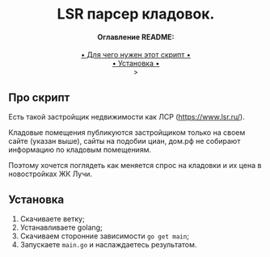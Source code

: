 <h1 align="center">
  LSR парсер кладовок.
</h1>

<!-- <h3 align="center">❗️ Работу парсера можно глянуть в <a href="https://t.me/+yW_YH0Nx541hYjNi">телеграм канале</a></h3> -->

<h4 align="center">Оглавление README:</h4>
<div align="center">
    <a href="#про-скрипт"> • Для чего нужен этот скрипт • </a><br>
    <a href="#установка"> • Установка • </a><br>>
</div>


## Про скрипт
Есть такой застройщик недвижимости как ЛСР (https://www.lsr.ru/).

Кладовые помещения публикуются застройщиком только на своем сайте (указан выше), сайты на подобии циан, дом.рф не собирают информацию по кладовым помещениям.

Поэтому хочется поглядеть как меняется спрос на кладовки и их цена в новостройках ЖК Лучи.


## Установка
1. Скачиваете ветку;
2. Устанавливаете golang;
3. Скачиваем сторонние зависимости `go get main`;
4. Запускаете `main.go` и наслаждаетесь результатом.
